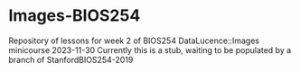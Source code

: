 # Images-BIOS254
Repository of lessons for week 2 of BIOS254 DataLucence::Images minicourse
2023-11-30  Currently this is a stub, waiting to be populated by a branch of StanfordBIOS254-2019
